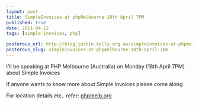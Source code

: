 ```yaml
--- 
layout: post
title: SimpleInvoices at phpMelbourne 18th April 7PM
published: true
date: 2011-04-12
tags: [simple invoices, php]

posterous_url: http://blog.justin.kelly.org.au/simpleinvoices-at-phpmelbourne-18th-april-7pm
posterous_slug: simpleinvoices-at-phpmelbourne-18th-april-7pm
---
```

I'll be speaking at PHP Melbourne (Australia) on Monday (18th April 7PM) about Simple Invoices 

If anyone wants to know more about Simple Invoices please come along 

For location details etc.. refer: [phpmelb.org](http://phpmelb.org)
